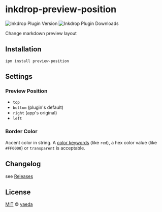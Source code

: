 # inkdrop-preview-position

![Inkdrop Plugin Version](https://inkdrop-plugin-badge.vercel.app/api/version/preview-position?style=flat) ![Inkdrop Plugin Downloads](https://inkdrop-plugin-badge.vercel.app/api/downloads/preview-position?style=flat)

Change markdown preview layout

## Installation

```
ipm install preview-position
```

## Settings

### Preview Position

- `top`
- `bottom` (plugin's default)
- `right` (app's original)
- `left`

### Border Color

Accent color in string. A [color keywords](https://www.w3.org/TR/css-color-3/#svg-color) (like `red`), a hex color value (like `#FF0000`) or `transparent` is acceptable.

## Changelog

see [Releases](https://github.com/yaeda/inkdrop-preview-position/releases)

## License

[MIT][mit] © [yaeda][author]

[mit]: http://opensource.org/licenses/MIT
[author]: http://github.com/yaeda
